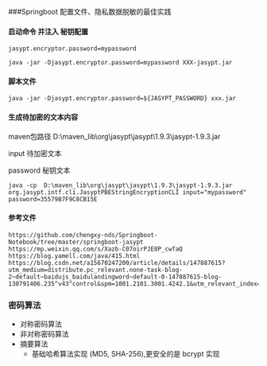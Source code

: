 ###Springboot 配置文件、隐私数据脱敏的最佳实践

#### 启动命令 并注入 秘钥配置
```$xslt
jasypt.encryptor.password=mypassword

java -jar -Djasypt.encryptor.password=mypassword XXX-jasypt.jar
```


#### 脚本文件
```$xslt
java -jar -Djasypt.encryptor.password=${JASYPT_PASSWORD} xxx.jar
```       

#### 生成待加密的文本内容
maven包路径 D:\maven_lib\org\jasypt\jasypt\1.9.3\jasypt-1.9.3.jar

input 待加密文本

password 秘钥文本

```$xslt
java -cp  D:\maven_lib\org\jasypt\jasypt\1.9.3\jasypt-1.9.3.jar org.jasypt.intf.cli.JasyptPBEStringEncryptionCLI input="mypassword" password=35579B7F9C8CB15E
```

#### 参考文件 
```$xslt
https://github.com/chengxy-nds/Springboot-Notebook/tree/master/springboot-jasypt
https://mp.weixin.qq.com/s/Xazb-C07oirPJE8P_cwfaQ
https://blog.yamell.com/java/415.html
https://blog.csdn.net/a15670247200/article/details/147887615?utm_medium=distribute.pc_relevant.none-task-blog-2~default~baidujs_baidulandingword~default-0-147887615-blog-130791406.235^v43^control&spm=1001.2101.3001.4242.1&utm_relevant_index=2
```


### 密码算法
- 对称密码算法
- 非对称密码算法
- 摘要算法 
    - 基础哈希算法实现 (MD5, SHA-256),更安全的是 bcrypt 实现
    





